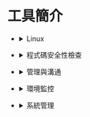 <style> 
.imgBox{
  display: flex; 
  flex-direction: column; 
  margin: 5%; 
  justify-content: center;
  border: 2px solid black;
}
</style>

<!--  style  -->

###### <!-- ref -->

[Vagrant]: https://youtu.be/4nK_S-mU6_o?list=PLfQqWeOCIH4B6YAEXMr6cx4AfnKNBLbZO
[Ansible]: https://youtu.be/K0e7tjh3NFk?list=PLfQqWeOCIH4BDoRx8lpXXl4hqSD4GSDU5
[Prometheus]: https://prometheus.io/
[LibreNMS]: https://www.librenms.org/
[Zabbix]: https://www.zabbix.com/
[sysdig]: https://sysdig.com/
[cURL]: https://www.ruanyifeng.com/blog/2011/09/curl.html
[CVE]: https://cve.mitre.org/
[Snyk]: https://snyk.io/
[Trivy]: https://github.com/aquasecurity/trivy#how-to-pronounce-the-name-trivy
[Mixmax (多推)]: https://www.mixmax.com/demo
[Mixmax-介紹]: https://youtu.be/NXEDqzqnmRo

 <!-- ref -->

# 工具簡介

<!-- Linux -->

- <details close>
  <summary>Linux</summary>

  - [cURL]

    - `Command Line URL viewer`
    - 一種命令行工具，作用是發出網路請求，然後得到和提取數據，顯示在"標準輸出"（stdout）上面。

  </details>

<!-- 程式碼安全性檢查 -->

- <details close>
  <summary>程式碼安全性檢查</summary>

  - 根據 [CVE] 檢查

    - 需留意 CVE 的更新

    - [Snyk]

      - 線上，需開放 github 讀取權限給他

    - [Trivy]

      - 安裝在電腦，用指令針對不同檔案進行檢查，也可檢查 image

  </details>

<!-- 管理與溝通 -->

- <details close>
  <summary>管理與溝通</summary>

  - [Mixmax (多推)]

    - 約時間系統
    - [Mixmax-介紹]
    - EX. 可以把時間表嵌入在 email，對方點時間就會確定

  </details>

<!-- 環境監控 -->

- <details close>
  <summary>環境監控</summary>

  - [LibreNMS]

    ![](./src/image/GPT_Monitor_LibreNMS.png)

  - [Zabbix]

    ![](./src/image/GPT_Monitor_Zabbix.png)

  - [Prometheus]

    ![](./src/image/GPT_Monitor_Prometheus.png)

  - [Sysdig]

    ![](./src/image/GPT_Monitor_Sysdig.png)

  </details>

<!-- 系統管理 -->

- <details close>
  <summary>系統管理</summary>

  - [Vagrant]

  - [Ansible]

  </details>
